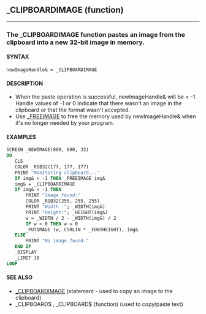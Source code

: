 ## _CLIPBOARDIMAGE (function)
---

### The _CLIPBOARDIMAGE function pastes an image from the clipboard into a new 32-bit image in memory.

#### SYNTAX

`newImageHandle& = _CLIPBOARDIMAGE`

#### DESCRIPTION
* When the paste operation is successful, newImageHandle& will be < -1. Handle values of -1 or 0 indicate that there wasn't an image in the clipboard or that the format wasn't accepted.
* Use [_FREEIMAGE](./_FREEIMAGE.md) to free the memory used by newImageHandle& when it's no longer needed by your program.


#### EXAMPLES
```vb
SCREEN _NEWIMAGE(800, 600, 32)
DO
   CLS
   COLOR _RGB32(177, 177, 177)
   PRINT "Monitoring clipboard..."
   IF img& < -1 THEN _FREEIMAGE img&
   img& = _CLIPBOARDIMAGE
   IF img& < -1 THEN
       PRINT "Image found:"
       COLOR _RGB32(255, 255, 255)
       PRINT "Width :"; _WIDTH(img&)
       PRINT "Height:"; _HEIGHT(img&)
       w = _WIDTH / 2 - _WIDTH(img&) / 2
       IF w < 0 THEN w = 0
       _PUTIMAGE (w, CSRLIN * _FONTHEIGHT), img&
   ELSE
       PRINT "No image found."
   END IF
   _DISPLAY
   _LIMIT 10
LOOP
```
  


#### SEE ALSO
* [_CLIPBOARDIMAGE](./_CLIPBOARDIMAGE.md) (statement - used to copy an image to the clipboard)
* _CLIPBOARD$ , _CLIPBOARD$ (function) (used to copy/paste text)
